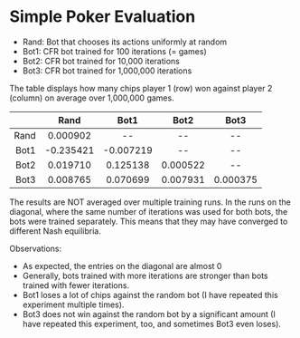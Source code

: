 # Simple Poker Evaluation


- Rand: Bot that chooses its actions uniformly at random
- Bot1: CFR bot trained for 100 iterations (= games)
- Bot2: CFR bot trained for 10,000 iterations
- Bot3: CFR bot trained for 1,000,000 iterations

The table displays how many chips player 1 (row) won against player 2 (column) on average over 1,000,000 games.

|          |   Rand   |   Bot1   |   Bot2   |   Bot3   |
|---------:|:--------:|:--------:|:--------:|:--------:|
|   Rand   | 0.000902 |    --    |    --    |    --    |
|   Bot1   |-0.235421 |-0.007219 |    --    |    --    |
|   Bot2   | 0.019710 | 0.125138 | 0.000522 |    --    |
|   Bot3   | 0.008765 | 0.070699 | 0.007931 | 0.000375 |

The results are NOT averaged over multiple training runs.
In the runs on the diagonal, where the same number of iterations was used for both bots, the bots were trained separately.
This means that they may have converged to different Nash equilibria.

Observations:
- As expected, the entries on the diagonal are almost 0
- Generally, bots trained with more iterations are stronger than bots trained with fewer iterations.
- Bot1 loses a lot of chips against the random bot (I have repeated this experiment multiple times).
- Bot3 does not win against the random bot by a significant amount (I have repeated this experiment, too, and sometimes Bot3 even loses).

